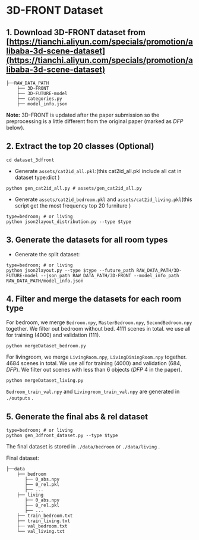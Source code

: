 # 3D-FRONT Dataset

## 1. Download 3D-FRONT dataset from [https://tianchi.aliyun.com/specials/promotion/alibaba-3d-scene-dataset](https://tianchi.aliyun.com/specials/promotion/alibaba-3d-scene-dataset)
```
├──RAW_DATA_PATH
    ├── 3D-FRONT
    ├── 3D-FUTURE-model
    ├── categories.py
    ├── model_info.json
```
**Note:** 3D-FRONT is updated after the paper submission so the preprocessing is a little different from the original paper (marked as *DFP* below).


## 2. Extract the top 20 classes (Optional)
```
cd dataset_3dfront
```

- Generate `assets/cat2id_all.pkl`:(this cat2id_all.pkl include all cat in dataset type:dict )
```
python gen_cat2id_all.py # assets/gen_cat2id_all.py
```
- Generate `assets/cat2id_bedroom.pkl` and `assets/cat2id_living.pkl`(this script get the most frequency top 20 furniture )
```
type=bedroom; # or living
python json2layout_distribution.py --type $type
```

## 3. Generate the datasets for all room types
- Generate the split dataset:
```
type=bedroom; # or living
python json2layout.py --type $type --future_path RAW_DATA_PATH/3D-FUTURE-model --json_path RAW_DATA_PATH/3D-FRONT --model_info_path RAW_DATA_PATH/model_info.json
```

## 4. Filter and merge the datasets for each room type

For bedroom, we merge `Bedroom.npy`, `MasterBedroom.npy`, `SecondBedroom.npy` together. We filter out bedroom without bed. 4111 scenes in total. we use all for training (4000) and validation (111).
```
python mergeDataset_bedroom.py 
```

For livingroom, we merge `LivingRoom.npy`, `LivingDiningRoom.npy` together. 4684 scenes in total. We use all for training (4000) and validation (684, *DFP*). We filter out scenes with less than 6 objects (*DFP* 4 in the paper).
```
python mergeDataset_living.py 
```

`Bedroom_train_val.npy` and `Livingroom_train_val.npy` are generated in `./outputs` .

## 5. Generate the final abs & rel dataset
```
type=bedroom; # or living
python gen_3dfront_dataset.py --type $type
```

The final dataset is stored in `./data/bedroom` or `./data/living` .

Final dataset:
```
├──data
    ├── bedroom
       ├── 0_abs.npy
       ├── 0_rel.pkl
       ├── ...
    ├── living
       ├── 0_abs.npy
       ├── 0_rel.pkl
       ├── ...
    ├── train_bedroom.txt
    ├── train_living.txt
    ├── val_bedroom.txt
    └── val_living.txt
```



